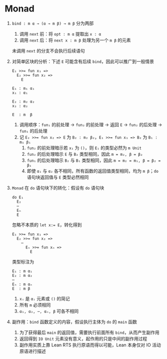 # Monad

1. `bind : m α → (α → m β) → m β` 分为两部
    1. 调用 `next` 前：将 `opt : m α` 提取出 `x : α`
    2. 调用 `next` 后：将 `next x : m β` 处理为另一个 `m β` 的元素

    未调用 `next` 的分支不会执行后续语句

2. 对简单区块的分析：下述 `E` 可能含有后续 `bind`，因此可以推广到一般情景

    ```lean
    E₁ >>= fun x₁ =>
      E₂ >>= fun x₂ =>
        E
    
    E₁ : m₁ α₁
    x₁ : α₁
    
    E₂ : m₂ α₂
    x₂ : α₂
    
    E  : m  β
    ```

    1. 调用顺序：`fun₁` 的前处理 → `fun₂` 的前处理 → 返回 `E` → `fun₂` 的后处理 → `fun₁` 的后处理
    2. 记 `E₂ >>= fun x₂ => E` 为 `B₂ : m₂ β₂`，`E₁ >>= fun x₁ => B₂` 为 `B₁ : m₁ β₁`
        1. `fun₂` 的前处理暗示若 `x₁` 为 `()`，则 `E₁` 的类型必然为 `m Unit`
        2. `fun₂` 的后处理暗示 `E` 与 `B₂` 类型相同，因此 `m = m₂, β = β₂`
        3. `fun₁` 的后处理暗示 `B₂` 与 `B₁` 类型相同，因此 `m = m₂ = m₁, β = β₂ = β₁`
        4. 即使 `α₁` 与 `α₂` 各不相同，所有函数的返回值类型相同，均为 `m β`；`do` 语句块返回值与 `E` 类型必然相同

3. `Monad` 在 `do` 语句块下的转化：假设有 `do` 语句块

    ```lean
    do E₁
      E₂
      ⋯
      Eₙ
      E
    ```

    忽略不本质的 `let x:= E`，转化得到

    ```lean
    E₁ >>= fun x₁ =>
      E₂ >>= fun x₂ =>
        ⋯
          Eₙ >>= fun xₙ =>
            E
    ```

    类型标注为

    ```lean
    E₁ : m α₁
    E₂ : m α₂
    ⋯
    Eₙ : m αₙ
    E  : m β
    ```

    1. `xᵢ` 是 `αᵢ` 元素或 `()` 的简记
    2. 所有 `m` 必须相同
    3. `α₁, α₂, ⋯, αₙ, β` 可各不相同

4. 副作用：`bind` 函数定义的内容，假设执行主体为 `do` 的 `main` 函数
    1. 为了获得最后 `main` 的返回值，需要执行前面所有 `bind`，从而产生副作用
    2. 返回得到 `IO Unit` 元素没有意义，起作用的只是中间的副作用过程
    3. 副作用实质上靠 Lean RTS 执行原语而得以可能，Lean 本身仅对 IO 活动原语进行描述
